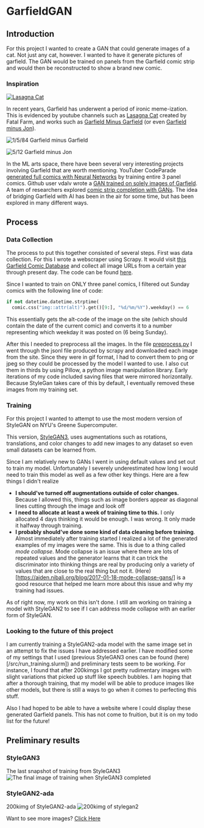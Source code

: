 # GarfieldGAN

## Introduction

For this project I wanted to create a GAN that could generate images of a cat. Not just any cat, however. I wanted to have it generate pictures of garfield. The GAN would be trained on panels from the Garfield comic strip and would then be reconstructed to show a brand new comic.

### Inspiration

[![Lasagna Cat](https://consequence.net/wp-content/uploads/2017/02/screen-shot-2017-02-09-at-12-41-20-pm.png?resize=198)](https://youtu.be/NAh9oLs67Cw)

In recent years, Garfield has underwent a period of ironic meme-ization. This is evidenced by youtube channels such as [Lasagna Cat](https://www.youtube.com/user/lasagnacat) created by Fatal Farm, and works such as [Garfield Minus Garfield](https://garfieldminusgarfield.net/) (or even [Garfield minus Jon](http://garfieldminusjon.thecomicseries.com/)).

![1/5/84 Garfield minus Garfield](https://64.media.tumblr.com/fSymsOGXOcec5jolC5qykwgo_500.gifv)

![5/12 Garfield minus Jon](https://img.comicfury.com/comics/3ec908306fc26bfcae5cf0b57323ade51930174392.png)

In the ML arts space, there have been several very interesting projects involving Garfield that are worth mentioning. YouTuber CodeParade [generated full comics with Neural Networks](https://www.youtube.com/watch?v=wXWKWyALxYM) by training entire 3 panel comics. Github user vdalv wrote a [GAN trained on solely images of Garfield](https://vdalv.github.io/2018/12/04/ganfield.html). A team of researchers explored [comic strip completion with GANs](https://medium.com/@neelansh5_9493/comic-strip-generation-794cb67bc79). The idea of bridging Garfield with AI has been in the air for some time, but has been explored in many different ways.

## Process

### Data Collection

The process to put this together consisted of several steps. First was data collection. For this I wrote a webscraper using Scrapy. It would visit [this Garfield Comic Database](http://pt.jikos.cz/garfield/) and collect all image URLs from a certain year through present day. The code can be found [here](/src/scraper/spider.py).

Since I wanted to train on ONLY three panel comics, I filtered out Sunday comics with the following line of code:

```python
if not datetime.datetime.strptime(
  comic.css("img::attr(alt)").get()[9:], "%d/%m/%Y").weekday() == 6
```

This essentially gets the alt-code of the image on the site (which should contain the date of the current comic) and converts it to a number representing which weekday it was posted on (6 being Sunday).

After this I needed to preprocess all the images. In the file [preprocess.py](/src/preprocess.py) I went through the jsonl file produced by scrapy and downloaded each image from the site. Since they were in gif format, I had to convert them to png or jpeg so they could be processed by the model I wanted to use. I also cut them in thirds by using Pillow, a python image manipulation library. Early iterations of my code included saving files that were mirrored horizontally. Because StyleGan takes care of this by default, I eventually removed these images from my training set.

### Training

For this project I wanted to attempt to use the most modern version of StyleGAN on NYU's Greene Supercomputer.

This version, [StyleGAN3](https://github.com/NVlabs/stylegan3/tree/a5a69f58294509598714d1e88c9646c3d7c6ec94), uses augmentations such as rotations, translations, and color changes to add new images to any dataset so even small datasets can be learned from.

Since I am relatively new to GANs I went in using default values and set out to train my model. Unfortunately I severely underestimated how long I would need to train this model as well as a few other key things. Here are a few things I didn't realize

- **I should've turned off augmentations outside of color changes.** Because I allowed this, things such as image borders appear as diagonal lines cutting through the image and look off
- **I need to allocate at least a week of training time to this.** I only allocated 4 days thinking it would be enough. I was wrong. It only made it halfway through training.
- **I probably should've done some kind of data cleaning before training**. Almost immediately after training started I realized a lot of the generated examples of my images were the same. This is due to a thing called _mode collapse_. Mode collapse is an issue where there are lots of repeated values and the generator learns that it can trick the discriminator into thinking things are real by producing only a variety of values that are close to the real thing but not it. (Here)[https://aiden.nibali.org/blog/2017-01-18-mode-collapse-gans/] is a good resource that helped me learn more about this issue and why my training had issues.

As of right now, my work on this isn't done. I still am working on training a model with StyleGAN2 to see if I can address mode collapse with an earlier form of StyleGAN.

### Looking to the future of this project

I am currently training a StyleGAN2-ada model with the same image set in an attempt to fix the issues I have addressed earlier. I have modified some of my settings that I used (previous StyleGAN3 ones can be found (here)[/src/run_training.slurm]) and preliminary tests seem to be working. For instance, I found that after 200kimgs I got pretty rudimentary images with slight variations that picked up stuff like speech bubbles. I am hoping that after a thorough training, that my model will be able to produce images like other models, but there is still a ways to go when it comes to perfecting this stuff.

Also I had hoped to be able to have a website where I could display these generated Garfield panels. This has not come to fruition, but it is on my todo list for the future!

## Preliminary results

### StyleGAN3

The last snapshot of training from StyleGAN3
![The final image of training when StyleGAN3 completed](https://i.imgur.com/q9txjbS.jpg)

### StyleGAN2-ada

200kimg of StyleGAN2-ada
![200kimg of stylegan2](https://i.imgur.com/YGaA2Ad.png)

Want to see more images? [Click Here](https://drive.google.com/drive/folders/1LpUxbSoj4OMT4HulJobUu3nBZDOFPADC?usp=sharing)
